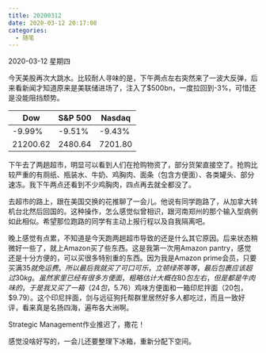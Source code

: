 ```yaml
---
title: 20200312
date: 2020-03-12 20:17:08
categories:
  - 随笔
---
```

2020-03-12 星期四

今天美股再次大跳水。比较耐人寻味的是，下午两点左右突然来了一波大反弹，后来看新闻才知道原来是美联储进场了，注入了$500bn，一度拉回到-3%，可惜还是没能阻挡颓势。

| Dow      | S&P 500 | Nasdaq  |
|----------|---------|---------|
| -9.99%   | -9.51%  | -9.43%  |
| 21200.62 | 2480.64 | 7201.80 |

下午去了两趟超市，明显可以看到人们在抢购物资了，部分货架直接空了。抢购比较严重的有厕纸、瓶装水、牛奶、鸡胸肉、面条（包含方便面）、各类罐头、部分速冻。我下午两点还看到不少鸡胸肉，四点再去就全都没了。

去超市的路上，跟在美国交换的花推聊了一会儿。他说有同学跑路了，从加拿大转机台北然后回国的。这种操作，怎么感觉似曾相识，跟河南郑州的那个输入型病例如此相似。希望那位跑路的同学有主动上报行程以及自我隔离吧。

晚上感觉有点累，不知道是今天跑两趟超市导致的还是什么其它原因。后来状态稍微好一些了，就上Amazon买了些东西。这是我第一次用Amazon pantry，感觉还是十分方便的，可以买很多特别重的东西。因为我是Amazon prime会员，只要买满$35就免运费。所以最后我就买了可口可乐，立顿绿茶等等，最后包裹应该超过30kg。虽然家里已经有很多方便面，粗略估计大概在80包左右，但是都是牛肉味的，于是我又买了一箱（24包，$5.76）鸡味方便面和一箱印尼拌面（20包，$9.79）。这个印尼拌面，剑与远征狗托帮群里居然好多人都吃过，而且一致好评，看来真是名扬四海，遍布各大洲啊。

Strategic Management作业推迟了，撒花！

感觉没啥好写的，一会儿还要整理下冰箱，重新分配下空间。

